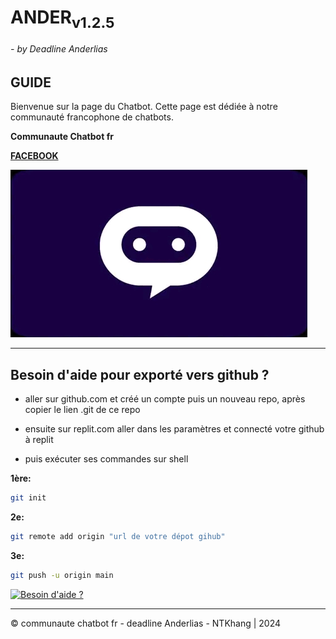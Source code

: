 # **ANDER**<sub>v1.2.5</sub><h6>- by Deadline Anderlias</h6></sub>

## GUIDE

Bienvenue sur la page du Chatbot. Cette page est dédiée à notre communauté francophone de chatbots.

**Communaute Chatbot fr**


**[FACEBOOK](facebook.com/1487761248438072/)**

<img src="ander_goat/AnderGoatBot/cache/chatbot.jpg"></a>

---

## Besoin d'aide pour exporté vers github ?

- aller sur github.com et créé un compte puis un nouveau repo, après copier le lien .git de ce repo

- ensuite sur replit.com aller dans les paramètres et connecté votre github à replit

- puis exécuter ses commandes sur shell

__1ère:__
```bash
git init
```

__2e:__
```bash
git remote add origin "url de votre dépot gihub"
```

__3e:__
```bash
git push -u origin main
```

[![Besoin d'aide ?](bouton.png)](lien_vers_votre_page_d_aide)

---

© communaute chatbot fr - deadline Anderlias - NTKhang | 2024